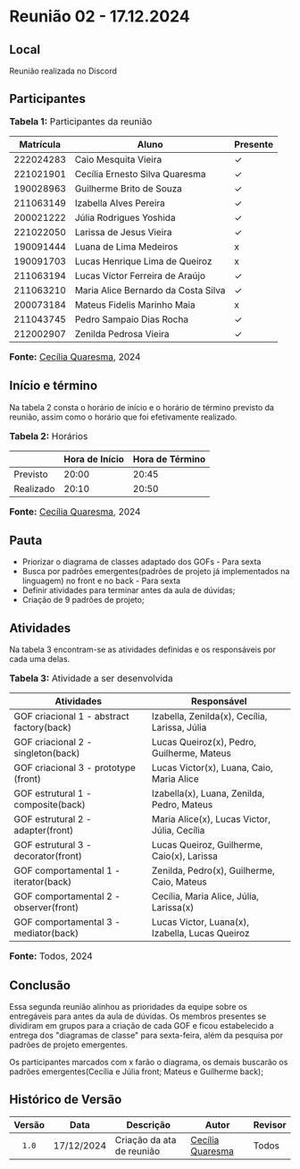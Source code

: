 # Reunião 02 - 17.12.2024

## Local

Reunião realizada no Discord

## Participantes

<div>
<font size="3"><p><b>Tabela 1:</b> Participantes da reunião</p></font>

|       Matrícula         |              Aluno               | Presente |
|-------------------------|-----------------------------------|----------|
|       222024283         |    Caio Mesquita Vieira          |     ✓    |
|       221021901         | Cecília Ernesto Silva Quaresma   |     ✓    |
|       190028963         |   Guilherme Brito de Souza       |     ✓    |
|       211063149         |    Izabella Alves Pereira        |     ✓    |
|       200021222         |    Júlia Rodrigues Yoshida       |     ✓    |
|       221022050         |   Larissa de Jesus Vieira        |     ✓    |
|       190091444         |   Luana de Lima Medeiros         |     x    |
|       190091703         | Lucas Henrique Lima de Queiroz   |     x    |
|       211063194         | Lucas Víctor Ferreira de Araújo  |     ✓    |
|       211063210         | Maria Alice Bernardo da Costa Silva |  ✓    |
|       200073184         | Mateus Fidelis Marinho Maia      |     x    |
|       211043745         | Pedro Sampaio Dias Rocha         |     ✓    |
|       212002907         | Zenilda Pedrosa Vieira           |     ✓    |


<font size="3"><p><b>Fonte:</b> <a href="https://github.com/cqcoding">Cecília Quaresma</a>, 2024</p></font>
</div>

## Início e término

Na tabela 2 consta o horário de início e o horário de término previsto da reunião, assim como o horário que foi efetivamente realizado.

<div>
<font size="3"><p><b>Tabela 2:</b> Horários</p></font>

<table>
    <thead>
        <tr>
            <th></th>
            <th>Hora de Início</th>
            <th>Hora de Término</th>
        </tr>
    </thead>
    <tbody>
        <tr>
            <td>Previsto</td>
            <td>20:00</td>
            <td>20:45</td>
        </tr>
        <tr>
            <td>Realizado</td>
            <td>20:10</td>
            <td>20:50</td>
        </tr>
    </tbody>
</table>

<font size="3"><p><b>Fonte:</b> <a href="https://github.com/cqcoding">Cecília Quaresma</a>, 2024</p></font>
</div>


## Pauta

* Priorizar o diagrama de classes adaptado dos GOFs - Para sexta
* Busca por padrões emergentes(padrões de projeto já implementados na linguagem) no front e no back - Para sexta
* Definir atividades para terminar antes da aula de dúvidas;
* Criação de 9 padrões de projeto;

## Atividades

Na tabela 3 encontram-se as atividades definidas e os responsáveis por cada uma delas.

<div>
<font size="3"><p><b>Tabela 3:</b> Atividade a ser desenvolvida</p></font>
</div>

| Atividades       | Responsável   |
| ---------------- | ------------- |
| GOF criacional 1  - abstract factory(back)     | Izabella, Zenilda(x), Cecília, Larissa, Júlia   |
| GOF criacional 2  - singleton(back)            | Lucas Queiroz(x), Pedro, Guilherme, Mateus      |
| GOF criacional 3  - prototype (front)          | Lucas Victor(x), Luana, Caio, Maria Alice       |
| GOF estrutural 1  - composite(back)            | Izabella(x), Luana, Zenilda, Pedro, Mateus      |
| GOF estrutural 2  - adapter(front)             | Maria Alice(x), Lucas Victor, Júlia, Cecília    |
| GOF estrutural 3  -  decorator(front)          | Lucas Queiroz, Guilherme, Caio(x), Larissa      |
| GOF comportamental 1  - iterator(back)         | Zenilda, Pedro(x), Guilherme, Caio, Mateus      |
| GOF comportamental 2  - observer(front)        | Cecília, Maria Alice, Júlia, Larissa(x)         |
| GOF comportamental 3  - mediator(back)         | Lucas Victor, Luana(x), Izabella, Lucas Queiroz |


<font size="3"><p><b>Fonte:</b> Todos, 2024</p></font>
</div>


## Conclusão

Essa segunda reunião alinhou as prioridades da equipe sobre os entregáveis para antes da aula de dúvidas. Os membros presentes se dividiram em grupos para a criação de cada GOF e ficou estabelecido a entrega dos "diagramas de classe" para sexta-feira, além da pesquisa por padrões de projeto emergentes.

Os participantes marcados com x farão o diagrama, os demais buscarão os padrões emergentes(Cecília e Júlia front; Mateus e Guilherme back);


## Histórico de Versão

| Versão | Data | Descrição | Autor | Revisor |
| :----: | ---- | --------- | ----- | ------- |
| `1.0`  |17/12/2024| Criação da ata de reunião | [Cecília Quaresma](https://github.com/cqcoding) | Todos |
